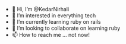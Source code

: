 - 👋 Hi, I’m @KedarNirhali
- 👀 I’m interested in everything tech
- 🌱 I’m currently learning ruby on rails
- 💞️ I’m looking to collaborate on learning ruby
- 📫 How to reach me ... not now! 

<!---
KedarNirhali/KedarNirhali is a ✨ special ✨ repository because its `README.md` (this file) appears on your GitHub profile.
You can click the Preview link to take a look at your changes.
--->
